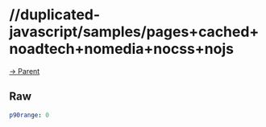 
# //duplicated-javascript/samples/pages+cached+noadtech+nomedia+nocss+nojs

[→ Parent](../..)


## Raw


```yaml
p90range: 0

```

